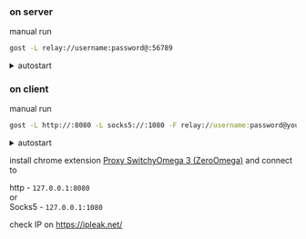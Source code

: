 ### on server
manual run 
```bash
gost -L relay://username:password@:56789
```
<details><summary>autostart</summary> 
  
```bash
mkdir -p /root/gost/
nano /root/gost/start_gost_proxies.sh
```
fill in `start_gost_proxies.sh`
```bash
#!/bin/bash
gost -L relay://username:password@:56789
```
```bash
sudo nano /etc/systemd/system/gost.service
```
fill in `gost.service`
```
[Unit]
Description=GOST Proxy Service
After=network.target

[Service]
Type=simple
ExecStart=/root/gost/start_gost_proxies.sh
Restart=on-failure
User=root

[Install]
WantedBy=multi-user.target
```
check
```ss -tulpn | grep 56789```
or
```netstat -tulpn | grep 56789```
</details>

### on client
manual run
```cmd
gost -L http://:8080 -L socks5://:1080 -F relay://username:password@your.server.net:56789
```
<details><summary>autostart</summary> 
  
```powershell
$Action = New-ScheduledTaskAction -Execute "C:\gost.exe" -Argument "-L http://:8080 -L socks5://:1080 -F relay://username:password@your.server.net:56789"
$Trigger = New-ScheduledTaskTrigger -AtStartup
$Principal = New-ScheduledTaskPrincipal -UserId "SYSTEM" -RunLevel Highest
$TaskName = "GostAutoStart"

Register-ScheduledTask -Action $Action -Trigger $Trigger -Principal $Principal -TaskName $TaskName
```
check
```cmd
tasklist | findstr gost.exe
netstat -an | findstr :8080
netstat -an | findstr :1080
```
</details>

install chrome extension [Proxy SwitchyOmega 3 (ZeroOmega)](https://chromewebstore.google.com/detail/proxy-switchyomega-3-zero/pfnededegaaopdmhkdmcofjmoldfiped) and connect to 

http - `127.0.0.1:8080` \
or \
Socks5 - `127.0.0.1:1080`

check IP on https://ipleak.net/
